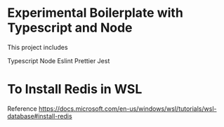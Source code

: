 # Experimental Boilerplate with Typescript and Node
This project includes 

Typescript
Node
Eslint
Prettier
Jest

# To Install Redis in WSL
Reference https://docs.microsoft.com/en-us/windows/wsl/tutorials/wsl-database#install-redis
